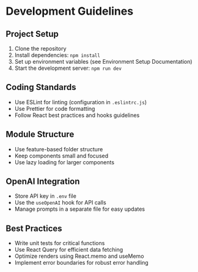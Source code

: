 # Development Guidelines

## Project Setup
1. Clone the repository
2. Install dependencies: `npm install`
3. Set up environment variables (see Environment Setup Documentation)
4. Start the development server: `npm run dev`

## Coding Standards
- Use ESLint for linting (configuration in `.eslintrc.js`)
- Use Prettier for code formatting
- Follow React best practices and hooks guidelines

## Module Structure
- Use feature-based folder structure
- Keep components small and focused
- Use lazy loading for larger components

## OpenAI Integration
- Store API key in `.env` file
- Use the `useOpenAI` hook for API calls
- Manage prompts in a separate file for easy updates

## Best Practices
- Write unit tests for critical functions
- Use React Query for efficient data fetching
- Optimize renders using React.memo and useMemo
- Implement error boundaries for robust error handling